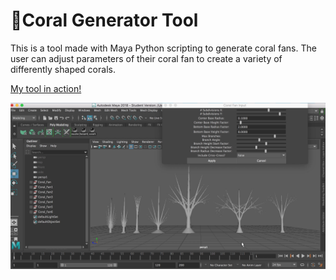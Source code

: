 # 🐠Coral Generator Tool

This is a tool made with Maya Python scripting to generate coral fans. The user can adjust parameters of their coral fan to create a variety of differently shaped corals.

[My tool in action!](https://www.youtube.com/watch?v=gD85ZvfrPQA&t=12s)

![coral](./image/coralpic.png)
